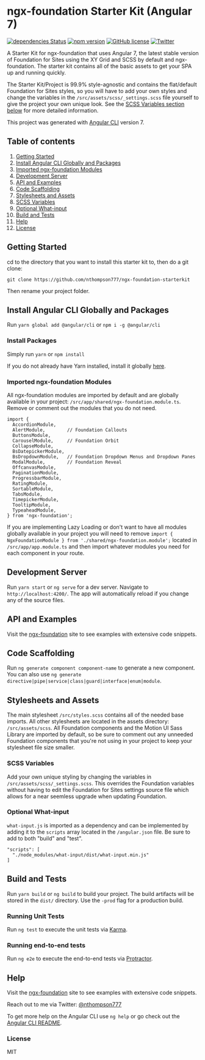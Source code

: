 # ngx-foundation Starter Kit (Angular 7)


[![dependencies Status](https://david-dm.org/nthompson777/ngx-foundation-starterkit/status.svg)](https://david-dm.org/nthompson777/ngx-foundation-starterkit) [![npm version](https://img.shields.io/npm/v/ngx-foundation.svg)](https://npmjs.org/package/ngx-foundation) 
[![GitHub license](https://img.shields.io/github/license/nthompson777/ngx-foundation-starterkit.svg)](https://github.com/nthompson777/ngx-foundation-starterkit/blob/master/LICENSE) 
[![Twitter](https://img.shields.io/twitter/url/https/github.com/nthompson777/ngx-foundation.svg?style=social)](https://twitter.com/intent/tweet?text=The+best+way+to+quickly+integrate+Zurb+Foundation+for+Sites+components+with+Angular+6+or+7:&url=https%3A%2F%2Fwww.npmjs.com%2Fpackage%2Fngx-foundation)


A Starter Kit for ngx-foundation that uses Angular 7, the latest stable version of Foundation for Sites using the XY Grid and SCSS by default and ngx-foundation. The starter kit contains all of the basic assets to get your SPA up and running quickly.

The Starter Kit/Project is 99.9% style-agnostic and contains the flat/default Foundation for Sites styles, so you will have to add your own styles and change the variables in the `/src/assets/scss/_settings.scss` file yourself to give the project your own unique look. See the [SCSS Variables section below](#scss-variables) for more detailed information.

This project was generated with [Angular CLI](https://github.com/angular/angular-cli) version 7.


## Table of contents
1.  [Getting Started](#getting-started)
2.  [Install Angular CLI Globally and Packages](#install-angular-cli-globally-and-packages)
3.  [Imported ngx-foundation Modules](#imported-ngx-foundation-modules)
4.  [Development Server](#development-server)
5.  [API and Examples](#api-and-examples)
6.  [Code Scaffolding](#code-scaffolding)
7.  [Stylesheets and Assets](#stylesheets-and-assets)
8.  [SCSS Variables](#scss-variables)
9.  [Optional What-input](#optional-what-input)
10. [Build and Tests](#build-and-tests)
11. [Help](#help)
12. [License](#license)

## Getting Started

cd to the directory that you want to install this starter kit to, then do a git clone:

`git clone https://github.com/nthompson777/ngx-foundation-starterkit`

Then rename your project folder.

## Install Angular CLI Globally and Packages 

Run `yarn global add @angular/cli` or `npm i -g @angular/cli`

### Install Packages

Simply run `yarn` or `npm install`

If you do not already have Yarn installed, install it globally [here](https://yarnpkg.com/en/docs/install).

### Imported ngx-foundation Modules

All ngx-foundation modules are imported by default and are globally available in your project: `/src/app/shared/ngx-foundation.module.ts`. Remove or comment out the modules that you do not need.  

```
import {
  AccordionModule,
  AlertModule,        // Foundation Callouts
  ButtonsModule,
  CarouselModule,     // Foundation Orbit
  CollapseModule,
  BsDatepickerModule,
  BsDropdownModule,   // Foundation Dropdown Menus and Dropdown Panes
  ModalModule,        // Foundation Reveal
  OffcanvasModule,
  PaginationModule,
  ProgressbarModule,
  RatingModule,
  SortableModule,
  TabsModule,
  TimepickerModule,
  TooltipModule,
  TypeaheadModule,
} from 'ngx-foundation';
```

If you are implementing Lazy Loading or don't want to have all modules globally available in your project you will need to remove `import { NgxFoundationModule } from './shared/ngx-foundation.module';` located in `/src/app/app.module.ts` and then import whatever modules you need for each component in your route.

## Development Server

Run `yarn start` or `ng serve` for a dev server. Navigate to `http://localhost:4200/`. The app will automatically reload if you change any of the source files.

## API and Examples

Visit the [ngx-foundation](https://ngxfoundation.com) site to see examples with extensive code snippets. 

## Code Scaffolding

Run `ng generate component component-name` to generate a new component. You can also use `ng generate directive|pipe|service|class|guard|interface|enum|module`.

## Stylesheets and Assets

The main stylesheet `/src/styles.scss` contains all of the needed base imports. All other stylesheets are located in the assets directory: `/src/assets/scss`. All Foundation components and the Motion UI Sass Library are imported by default, so be sure to comment out any unneeded Foundation components that you're not using in your project to keep your stylesheet file size smaller. 

### SCSS Variables

Add your own unique styling by changing the variables in `/src/assets/scss/_settings.scss`. This overrides the Foundation variables without having to edit the Foundation for Sites settings source file which allows for a near seemless upgrade when updating Foundation.  
### Optional What-input

`what-input.js` is imported as a dependency and can be implemented by adding it to the `scripts` array located in the `/angular.json` file. Be sure to add to both "build" and "test".
```
"scripts": [
  "./node_modules/what-input/dist/what-input.min.js"
]
```

## Build and Tests

Run `yarn build` or  `ng build` to build your project. The build artifacts will be stored in the `dist/` directory. Use the `-prod` flag for a production build.

### Running Unit Tests

Run `ng test` to execute the unit tests via [Karma](https://karma-runner.github.io).

### Running end-to-end tests

Run `ng e2e` to execute the end-to-end tests via [Protractor](http://www.protractortest.org/).

## Help

Visit the [ngx-foundation](https://ngxfoundation.com) site to see examples with extensive code snippets.

Reach out to me via Twitter: [@nthompson777](https://twitter.com/nthompson777)

To get more help on the Angular CLI use `ng help` or go check out the [Angular CLI README](https://github.com/angular/angular-cli/blob/master/README.md).

### License

MIT
